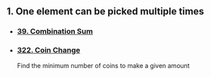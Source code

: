## 1. One element can be picked multiple times
- ### [39. Combination Sum](https://github.com/tirth2014/DSA-Python/blob/34803811217523839d682941ed1265dad0d088ad/Recursion%20%26%20Backtracking/39.%20Combination%20Sum.py)

- ### [322. Coin Change](https://github.com/tirth2014/DSA-Python/blob/main/Greedy/322.%20Coin%20Change.md)
  Find the minimum number of coins to make a given amount
